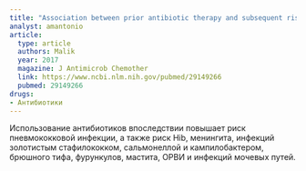 ```yaml
---
title: "Association between prior antibiotic therapy and subsequent risk of community-acquired infections: a systematic review"
analyst: amantonio
article:
  type: article
  authors: Malik
  year: 2017
  magazine: J Antimicrob Chemother
  link: https://www.ncbi.nlm.nih.gov/pubmed/29149266
  pubmed: 29149266
drugs:
- Антибиотики
---
```


Использование антибиотиков впоследствии повышает риск пневмококковой инфекции, а также риск Hib, менингита, инфекций золотистым стафилококком, сальмонеллой и кампилобактером, брюшного тифа, фурункулов, мастита, ОРВИ и инфекций мочевых путей.
